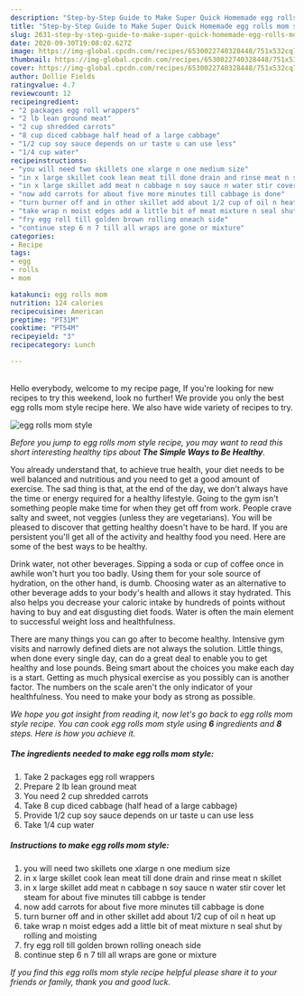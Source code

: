```yaml
---
description: "Step-by-Step Guide to Make Super Quick Homemade egg rolls mom style"
title: "Step-by-Step Guide to Make Super Quick Homemade egg rolls mom style"
slug: 2631-step-by-step-guide-to-make-super-quick-homemade-egg-rolls-mom-style
date: 2020-09-30T19:08:02.627Z
image: https://img-global.cpcdn.com/recipes/6530022740328448/751x532cq70/egg-rolls-mom-style-recipe-main-photo.jpg
thumbnail: https://img-global.cpcdn.com/recipes/6530022740328448/751x532cq70/egg-rolls-mom-style-recipe-main-photo.jpg
cover: https://img-global.cpcdn.com/recipes/6530022740328448/751x532cq70/egg-rolls-mom-style-recipe-main-photo.jpg
author: Dollie Fields
ratingvalue: 4.7
reviewcount: 12
recipeingredient:
- "2 packages egg roll wrappers"
- "2 lb lean ground meat"
- "2 cup shredded carrots"
- "8 cup diced cabbage half head of a large cabbage"
- "1/2 cup soy sauce depends on ur taste u can use less"
- "1/4 cup water"
recipeinstructions:
- "you will need two skillets one xlarge n one medium size"
- "in x large skillet cook lean meat till done drain and rinse meat n skillet"
- "in x large skillet add meat n cabbage n soy sauce n water stir cover let steam for about five minutes till cabbge is tender"
- "now add carrots for about five more minutes till cabbage is done"
- "turn burner off and in other skillet add about 1/2 cup of oil n heat up"
- "take wrap n moist edges add a little bit of meat mixture n seal shut by rolling and moisting"
- "fry egg roll till golden brown rolling oneach side"
- "continue step 6 n 7 till all wraps are gone or mixture"
categories:
- Recipe
tags:
- egg
- rolls
- mom

katakunci: egg rolls mom 
nutrition: 124 calories
recipecuisine: American
preptime: "PT31M"
cooktime: "PT54M"
recipeyield: "3"
recipecategory: Lunch

---
```

<br>
Hello everybody, welcome to my recipe page, If you're looking for new recipes to try this weekend, look no further! We provide you only the best egg rolls mom style recipe here. We also have wide variety of recipes to try.
<br>


![egg rolls mom style](https://img-global.cpcdn.com/recipes/6530022740328448/751x532cq70/egg-rolls-mom-style-recipe-main-photo.jpg)

<i>Before you jump to egg rolls mom style recipe, you may want to read this short interesting healthy tips about <strong>The Simple Ways to Be Healthy</strong>.</i>

You already understand that, to achieve true health, your diet needs to be well balanced and nutritious and you need to get a good amount of exercise. The sad thing is that, at the end of the day, we don't always have the time or energy required for a healthy lifestyle. Going to the gym isn't something people make time for when they get off from work. People crave salty and sweet, not veggies (unless they are vegetarians). You will be pleased to discover that getting healthy doesn't have to be hard. If you are persistent you'll get all of the activity and healthy food you need. Here are some of the best ways to be healthy.

Drink water, not other beverages. Sipping a soda or cup of coffee once in awhile won't hurt you too badly. Using them for your sole source of hydration, on the other hand, is dumb. Choosing water as an alternative to other beverage adds to your body's health and allows it stay hydrated. This also helps you decrease your caloric intake by hundreds of points without having to buy and eat disgusting diet foods. Water is often the main element to successful weight loss and healthfulness.

There are many things you can go after to become healthy. Intensive gym visits and narrowly defined diets are not always the solution. Little things, when done every single day, can do a great deal to enable you to get healthy and lose pounds. Being smart about the choices you make each day is a start. Getting as much physical exercise as you possibly can is another factor. The numbers on the scale aren't the only indicator of your healthfulness. You need to make your body as strong as possible. 


<i>We hope you got insight from reading it, now let's go back to egg rolls mom style recipe. You can cook egg rolls mom style using <strong>6</strong> ingredients and <strong>8</strong> steps. Here is how you achieve it.
</i>

##### The ingredients needed to make egg rolls mom style:

1. Take 2 packages egg roll wrappers
1. Prepare 2 lb lean ground meat
1. You need 2 cup shredded carrots
1. Take 8 cup diced cabbage (half head of a large cabbage)
1. Provide 1/2 cup soy sauce depends on ur taste u can use less
1. Take 1/4 cup water


##### Instructions to make egg rolls mom style:

1. you will need two skillets one xlarge n one medium size
1. in x large skillet cook lean meat till done drain and rinse meat n skillet
1. in x large skillet add meat n cabbage n soy sauce n water stir cover let steam for about five minutes till cabbge is tender
1. now add carrots for about five more minutes till cabbage is done
1. turn burner off and in other skillet add about 1/2 cup of oil n heat up
1. take wrap n moist edges add a little bit of meat mixture n seal shut by rolling and moisting
1. fry egg roll till golden brown rolling oneach side
1. continue step 6 n 7 till all wraps are gone or mixture


<i>If you find this egg rolls mom style recipe helpful please share it to your friends or family, thank you and good luck.</i>
